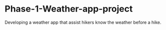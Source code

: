 # Phase-1-Weather-app-project
Developing a weather app that assist hikers know the weather before a hike.
